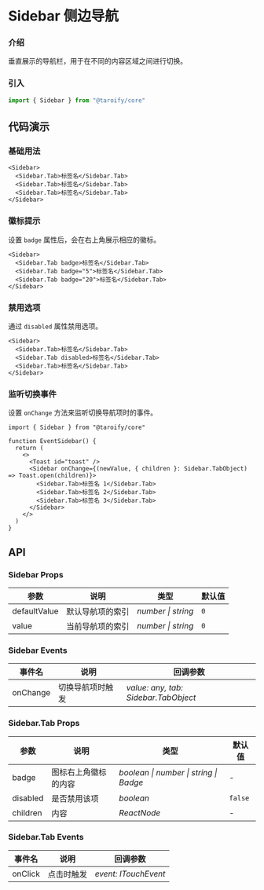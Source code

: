 # Sidebar 侧边导航

### 介绍

垂直展示的导航栏，用于在不同的内容区域之间进行切换。

### 引入

```ts
import { Sidebar } from "@taroify/core"
```

## 代码演示

### 基础用法

```tsx
<Sidebar>
  <Sidebar.Tab>标签名</Sidebar.Tab>
  <Sidebar.Tab>标签名</Sidebar.Tab>
  <Sidebar.Tab>标签名</Sidebar.Tab>
</Sidebar>
```

### 徽标提示

设置 `badge` 属性后，会在右上角展示相应的徽标。

```tsx
<Sidebar>
  <Sidebar.Tab badge>标签名</Sidebar.Tab>
  <Sidebar.Tab badge="5">标签名</Sidebar.Tab>
  <Sidebar.Tab badge="20">标签名</Sidebar.Tab>
</Sidebar>
```

### 禁用选项

通过 `disabled` 属性禁用选项。

```tsx
<Sidebar>
  <Sidebar.Tab>标签名</Sidebar.Tab>
  <Sidebar.Tab disabled>标签名</Sidebar.Tab>
  <Sidebar.Tab>标签名</Sidebar.Tab>
</Sidebar>
```

### 监听切换事件

设置 `onChange` 方法来监听切换导航项时的事件。

```tsx
import { Sidebar } from "@taroify/core"

function EventSidebar() {
  return (
    <>
      <Toast id="toast" />
      <Sidebar onChange={(newValue, { children }: Sidebar.TabObject) => Toast.open(children)}>
        <Sidebar.Tab>标签名 1</Sidebar.Tab>
        <Sidebar.Tab>标签名 2</Sidebar.Tab>
        <Sidebar.Tab>标签名 3</Sidebar.Tab>
      </Sidebar>
    </>
  )
}
```

## API

### Sidebar Props

| 参数    | 说明             | 类型               | 默认值 |
| ------- | ---------------- | ------------------ | ------ |
| defaultValue | 默认导航项的索引 | _number \| string_ | `0`    |
| value | 当前导航项的索引 | _number \| string_ | `0`    |

### Sidebar Events

| 事件名 | 说明             | 回调参数        |
| ------ | ---------------- | --------------- |
| onChange | 切换导航项时触发 | _value: any, tab: Sidebar.TabObject_ |

### Sidebar.Tab Props

| 参数 | 说明 | 类型 | 默认值 |
| --- | --- | --- | --- |
| badge | 图标右上角徽标的内容 | _boolean \| number \| string \| Badge_ | - |
| disabled | 是否禁用该项 | _boolean_ | `false` |
| children | 内容 | _ReactNode_ | - |

### Sidebar.Tab Events

| 事件名 | 说明       | 回调参数        |
| ------ | ---------- | --------------- |
| onClick  | 点击时触发 | _event: ITouchEvent_|
